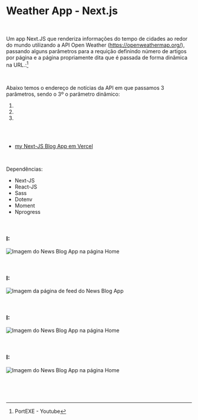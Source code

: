 # Weather App - Next.js
 

<br />

Um app Next.JS que renderiza informações do tempo de cidades ao redor do mundo utilizando a API Open Weather (https://openweathermap.org/), passando alguns parâmetros para a requição definindo número de artigos por página e a página propriamente dita que é passada de forma dinâmica na URL.:[^1]

<br />

Abaixo temos o endereço de notícias da API em que passamos 3 parâmetros, sendo o 3º o parâmetro dinâmico:

1.  
2.  
3.  


```

```


<br />


- [my Next-JS Blog App em Vercel]()


<br />

Dependências:

- Next-JS
- React-JS
- Sass
- Dotenv
- Moment
- Nprogress



<br />


### I:

![Imagem do News Blog App na página Home](/public/images/)


<br />


### I:

![Imagem da página de feed do News Blog App](/public/images/)


<br />


### I:

![Imagem do News Blog App na página Home](/public/images/)


<br />



### I:

![Imagem do News Blog App na página Home](/public/images/)




<br />

<br />
<br />


[^1]: PortEXE - Youtube 
